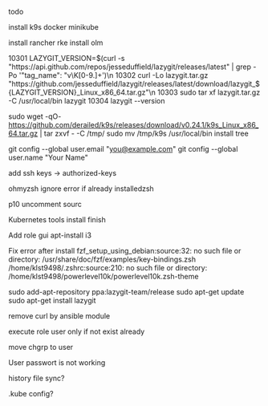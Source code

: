 
todo

install k9s docker minikube

install rancher rke
install olm

10301  LAZYGIT_VERSION=$(curl -s "https://api.github.com/repos/jesseduffield/lazygit/releases/latest" | grep -Po '"tag_name": "v\K[0-9.]+')\n
10302  curl -Lo lazygit.tar.gz "https://github.com/jesseduffield/lazygit/releases/latest/download/lazygit_${LAZYGIT_VERSION}_Linux_x86_64.tar.gz"\n
10303  sudo tar xf lazygit.tar.gz -C /usr/local/bin lazygit
10304  lazygit --version



sudo wget -qO- https://github.com/derailed/k9s/releases/download/v0.24.1/k9s_Linux_x86_64.tar.gz | tar zxvf -  -C /tmp/
sudo mv /tmp/k9s /usr/local/bin
install tree


  git config --global user.email "you@example.com"
  git config --global user.name "Your Name"

  add ssh keys -> authorized-keys
  
  
  ohmyzsh  ignore error if already installedzsh
  
  p10 uncomment sourc

  Kubernetes tools install finish 
  
  
  
  Add role gui
  apt-install i3


Fix error after install
fzf_setup_using_debian:source:32: no such file or directory: /usr/share/doc/fzf/examples/key-bindings.zsh
/home/klst9498/.zshrc:source:210: no such file or directory: /home/klst9498/powerlevel10k/powerlevel10k.zsh-theme

sudo add-apt-repository ppa:lazygit-team/release
sudo apt-get update
sudo apt-get install lazygit

remove curl by ansible module

execute role user only if not exist already

move chgrp to user


User passwort is not working

history file sync?

.kube config?
